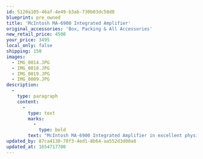 ```yaml
---
id: 5120a105-46af-4e49-b3ab-730b03dc58d0
blueprint: pre_owned
title: 'McIntosh MA-6900 Integrated Amplifier'
original_accessories: 'Box, Packing & All Accessories'
new_retail_price: 4500
your_price: 3495
local_only: false
shipping: 150
images:
  - IMG_0014.JPG
  - IMG_0018.JPG
  - IMG_0019.JPG
  - IMG_0009.JPG
description:
  -
    type: paragraph
    content:
      -
        type: text
        marks:
          -
            type: bold
        text: "McIntosh MA-6900 Integrated Amplifier in excellent physical and functional condition with original boxes, packing and accessories. Unit sold as new for $4,500.00 and current replacement model is $9,000.00 (MA-8950). Unit is gently used by original owner, purchased new in 2005 and comes from a smoke-free, pet-free home. You will not find a better conditioned example of this outstanding piece.\_"
updated_by: 87ca4130-78f3-4ed1-8b64-aa552d3d08a8
updated_at: 1654717700
---
```

